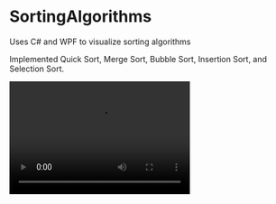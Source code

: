 # SortingAlgorithms
Uses C# and WPF to visualize sorting algorithms

Implemented Quick Sort, Merge Sort, Bubble Sort, Insertion Sort, and Selection Sort.

<video src="video.mp4" width="320" height="200" controls preload></video>
